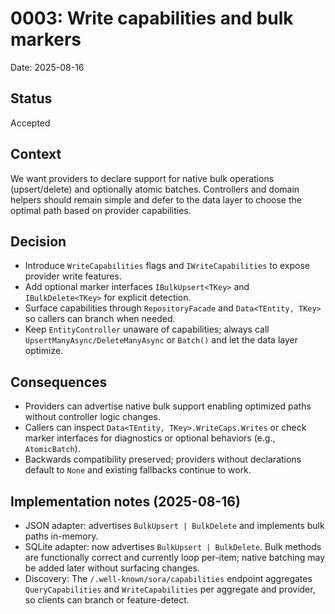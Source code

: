 # 0003: Write capabilities and bulk markers

Date: 2025-08-16

## Status
Accepted

## Context
We want providers to declare support for native bulk operations (upsert/delete) and optionally atomic batches. Controllers and domain helpers should remain simple and defer to the data layer to choose the optimal path based on provider capabilities.

## Decision
- Introduce `WriteCapabilities` flags and `IWriteCapabilities` to expose provider write features.
- Add optional marker interfaces `IBulkUpsert<TKey>` and `IBulkDelete<TKey>` for explicit detection.
- Surface capabilities through `RepositoryFacade` and `Data<TEntity, TKey>` so callers can branch when needed.
- Keep `EntityController` unaware of capabilities; always call `UpsertManyAsync/DeleteManyAsync` or `Batch()` and let the data layer optimize.

## Consequences
- Providers can advertise native bulk support enabling optimized paths without controller logic changes.
- Callers can inspect `Data<TEntity, TKey>.WriteCaps.Writes` or check marker interfaces for diagnostics or optional behaviors (e.g., `AtomicBatch`).
- Backwards compatibility preserved; providers without declarations default to `None` and existing fallbacks continue to work.

## Implementation notes (2025-08-16)
- JSON adapter: advertises `BulkUpsert | BulkDelete` and implements bulk paths in-memory.
- SQLite adapter: now advertises `BulkUpsert | BulkDelete`. Bulk methods are functionally correct and currently loop per-item; native batching may be added later without surfacing changes.
- Discovery: The `/.well-known/sora/capabilities` endpoint aggregates `QueryCapabilities` and `WriteCapabilities` per aggregate and provider, so clients can branch or feature-detect.
